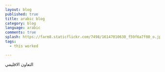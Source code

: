 ```yaml
---
layout: blog
published: true
title: arabic blog
category: blog
language: arabic
comments: true
splash: https://farm8.staticflickr.com/7498/16147010630_f59f6a7f00_o.jpg
tags: 
  - this worked

---
```


التعاون الاقليمي